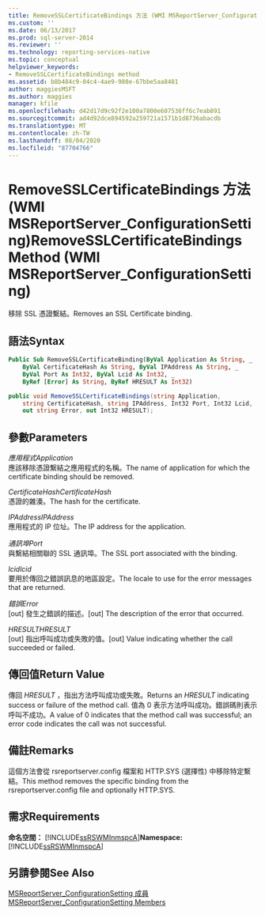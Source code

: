 ```yaml
---
title: RemoveSSLCertificateBindings 方法 (WMI MSReportServer_ConfigurationSetting) | Microsoft Docs
ms.custom: ''
ms.date: 06/13/2017
ms.prod: sql-server-2014
ms.reviewer: ''
ms.technology: reporting-services-native
ms.topic: conceptual
helpviewer_keywords:
- RemoveSSLCertificateBindings method
ms.assetid: b8b484c9-04c4-4ae9-980e-67bbe5aa8481
author: maggiesMSFT
ms.author: maggies
manager: kfile
ms.openlocfilehash: d42d17d9c92f2e100a7800e607536ff6c7eab891
ms.sourcegitcommit: ad4d92dce894592a259721a1571b1d8736abacdb
ms.translationtype: MT
ms.contentlocale: zh-TW
ms.lasthandoff: 08/04/2020
ms.locfileid: "87704766"
---
```

# <a name="removesslcertificatebindings-method-wmi-msreportserver_configurationsetting"></a><span data-ttu-id="80f42-102">RemoveSSLCertificateBindings 方法 (WMI MSReportServer_ConfigurationSetting)</span><span class="sxs-lookup"><span data-stu-id="80f42-102">RemoveSSLCertificateBindings Method (WMI MSReportServer_ConfigurationSetting)</span></span>
  <span data-ttu-id="80f42-103">移除 SSL 憑證繫結。</span><span class="sxs-lookup"><span data-stu-id="80f42-103">Removes an SSL Certificate binding.</span></span>  
  
## <a name="syntax"></a><span data-ttu-id="80f42-104">語法</span><span class="sxs-lookup"><span data-stu-id="80f42-104">Syntax</span></span>  
  
```vb  
Public Sub RemoveSSLCertificateBinding(ByVal Application As String, _  
    ByVal CertificateHash As String, ByVal IPAddress As String, _  
    ByVal Port As Int32, ByVal Lcid As Int32, _  
    ByRef [Error] As String, ByRef HRESULT As Int32)  
```  
  
```csharp  
public void RemoveSSLCertificateBindings(string Application,  
    string CertificateHash, string IPAddress, Int32 Port, Int32 Lcid,  
    out string Error, out Int32 HRESULT);  
```  
  
## <a name="parameters"></a><span data-ttu-id="80f42-105">參數</span><span class="sxs-lookup"><span data-stu-id="80f42-105">Parameters</span></span>  
 <span data-ttu-id="80f42-106">*應用程式*</span><span class="sxs-lookup"><span data-stu-id="80f42-106">*Application*</span></span>  
 <span data-ttu-id="80f42-107">應該移除憑證繫結之應用程式的名稱。</span><span class="sxs-lookup"><span data-stu-id="80f42-107">The name of application for which the certificate binding should be removed.</span></span>  
  
 <span data-ttu-id="80f42-108">*CertificateHash*</span><span class="sxs-lookup"><span data-stu-id="80f42-108">*CertificateHash*</span></span>  
 <span data-ttu-id="80f42-109">憑證的雜湊。</span><span class="sxs-lookup"><span data-stu-id="80f42-109">The hash for the certificate.</span></span>  
  
 <span data-ttu-id="80f42-110">*IPAddress*</span><span class="sxs-lookup"><span data-stu-id="80f42-110">*IPAddress*</span></span>  
 <span data-ttu-id="80f42-111">應用程式的 IP 位址。</span><span class="sxs-lookup"><span data-stu-id="80f42-111">The IP address for the application.</span></span>  
  
 <span data-ttu-id="80f42-112">*通訊埠*</span><span class="sxs-lookup"><span data-stu-id="80f42-112">*Port*</span></span>  
 <span data-ttu-id="80f42-113">與繫結相關聯的 SSL 通訊埠。</span><span class="sxs-lookup"><span data-stu-id="80f42-113">The SSL port associated with the binding.</span></span>  
  
 <span data-ttu-id="80f42-114">*lcid*</span><span class="sxs-lookup"><span data-stu-id="80f42-114">*lcid*</span></span>  
 <span data-ttu-id="80f42-115">要用於傳回之錯誤訊息的地區設定。</span><span class="sxs-lookup"><span data-stu-id="80f42-115">The locale to use for the error messages that are returned.</span></span>  
  
 <span data-ttu-id="80f42-116">*錯誤*</span><span class="sxs-lookup"><span data-stu-id="80f42-116">*Error*</span></span>  
 <span data-ttu-id="80f42-117">[out] 發生之錯誤的描述。</span><span class="sxs-lookup"><span data-stu-id="80f42-117">[out] The description of the error that occurred.</span></span>  
  
 <span data-ttu-id="80f42-118">*HRESULT*</span><span class="sxs-lookup"><span data-stu-id="80f42-118">*HRESULT*</span></span>  
 <span data-ttu-id="80f42-119">[out] 指出呼叫成功或失敗的值。</span><span class="sxs-lookup"><span data-stu-id="80f42-119">[out] Value indicating whether the call succeeded or failed.</span></span>  
  
## <a name="return-value"></a><span data-ttu-id="80f42-120">傳回值</span><span class="sxs-lookup"><span data-stu-id="80f42-120">Return Value</span></span>  
 <span data-ttu-id="80f42-121">傳回 *HRESULT* ，指出方法呼叫成功或失敗。</span><span class="sxs-lookup"><span data-stu-id="80f42-121">Returns an *HRESULT* indicating success or failure of the method call.</span></span> <span data-ttu-id="80f42-122">值為 0 表示方法呼叫成功。錯誤碼則表示呼叫不成功。</span><span class="sxs-lookup"><span data-stu-id="80f42-122">A value of 0 indicates that the method call was successful; an error code indicates the call was not successful.</span></span>  
  
## <a name="remarks"></a><span data-ttu-id="80f42-123">備註</span><span class="sxs-lookup"><span data-stu-id="80f42-123">Remarks</span></span>  
 <span data-ttu-id="80f42-124">這個方法會從 rsreportserver.config 檔案和 HTTP.SYS (選擇性) 中移除特定繫結。</span><span class="sxs-lookup"><span data-stu-id="80f42-124">This method removes the specific binding from the rsreportserver.config file and optionally HTTP.SYS.</span></span>  
  
## <a name="requirements"></a><span data-ttu-id="80f42-125">需求</span><span class="sxs-lookup"><span data-stu-id="80f42-125">Requirements</span></span>  
 <span data-ttu-id="80f42-126">**命名空間：** [!INCLUDE[ssRSWMInmspcA](../../includes/ssrswminmspca-md.md)]</span><span class="sxs-lookup"><span data-stu-id="80f42-126">**Namespace:** [!INCLUDE[ssRSWMInmspcA](../../includes/ssrswminmspca-md.md)]</span></span>  
  
## <a name="see-also"></a><span data-ttu-id="80f42-127">另請參閱</span><span class="sxs-lookup"><span data-stu-id="80f42-127">See Also</span></span>  
 [<span data-ttu-id="80f42-128">MSReportServer_ConfigurationSetting 成員</span><span class="sxs-lookup"><span data-stu-id="80f42-128">MSReportServer_ConfigurationSetting Members</span></span>](msreportserver-configurationsetting-members.md)  
  
  
